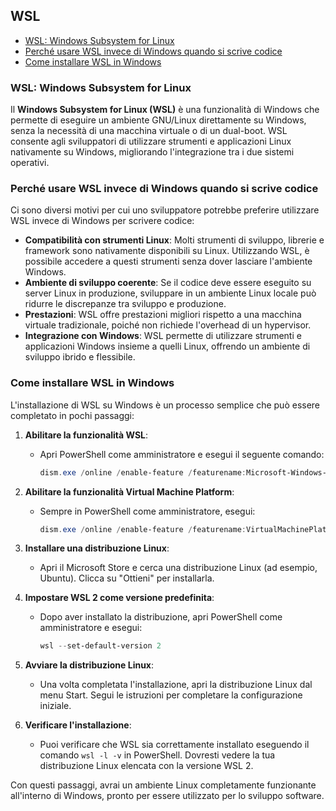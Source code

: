 ## WSL <!-- omit in toc -->

- [WSL: Windows Subsystem for Linux](#wsl-windows-subsystem-for-linux)
- [Perché usare WSL invece di Windows quando si scrive codice](#perché-usare-wsl-invece-di-windows-quando-si-scrive-codice)
- [Come installare WSL in Windows](#come-installare-wsl-in-windows)

### WSL: Windows Subsystem for Linux

Il **Windows Subsystem for Linux (WSL)** è una funzionalità di Windows che permette di eseguire un ambiente GNU/Linux direttamente su Windows, senza la necessità di una macchina virtuale o di un dual-boot. WSL consente agli sviluppatori di utilizzare strumenti e applicazioni Linux nativamente su Windows, migliorando l'integrazione tra i due sistemi operativi.

### Perché usare WSL invece di Windows quando si scrive codice

Ci sono diversi motivi per cui uno sviluppatore potrebbe preferire utilizzare WSL invece di Windows per scrivere codice:

- **Compatibilità con strumenti Linux**: Molti strumenti di sviluppo, librerie e framework sono nativamente disponibili su Linux. Utilizzando WSL, è possibile accedere a questi strumenti senza dover lasciare l'ambiente Windows.
- **Ambiente di sviluppo coerente**: Se il codice deve essere eseguito su server Linux in produzione, sviluppare in un ambiente Linux locale può ridurre le discrepanze tra sviluppo e produzione.
- **Prestazioni**: WSL offre prestazioni migliori rispetto a una macchina virtuale tradizionale, poiché non richiede l'overhead di un hypervisor.
- **Integrazione con Windows**: WSL permette di utilizzare strumenti e applicazioni Windows insieme a quelli Linux, offrendo un ambiente di sviluppo ibrido e flessibile.

### Come installare WSL in Windows

L'installazione di WSL su Windows è un processo semplice che può essere completato in pochi passaggi:

1. **Abilitare la funzionalità WSL**:
   - Apri PowerShell come amministratore e esegui il seguente comando:
     ```powershell
     dism.exe /online /enable-feature /featurename:Microsoft-Windows-Subsystem-Linux /all /norestart
     ```

2. **Abilitare la funzionalità Virtual Machine Platform**:
   - Sempre in PowerShell come amministratore, esegui:
     ```powershell
     dism.exe /online /enable-feature /featurename:VirtualMachinePlatform /all /norestart
     ```

3. **Installare una distribuzione Linux**:
   - Apri il Microsoft Store e cerca una distribuzione Linux (ad esempio, Ubuntu). Clicca su "Ottieni" per installarla.

4. **Impostare WSL 2 come versione predefinita**:
   - Dopo aver installato la distribuzione, apri PowerShell come amministratore e esegui:
     ```powershell
     wsl --set-default-version 2
     ```

5. **Avviare la distribuzione Linux**:
   - Una volta completata l'installazione, apri la distribuzione Linux dal menu Start. Segui le istruzioni per completare la configurazione iniziale.

6. **Verificare l'installazione**:
   - Puoi verificare che WSL sia correttamente installato eseguendo il comando `wsl -l -v` in PowerShell. Dovresti vedere la tua distribuzione Linux elencata con la versione WSL 2.

Con questi passaggi, avrai un ambiente Linux completamente funzionante all'interno di Windows, pronto per essere utilizzato per lo sviluppo software.